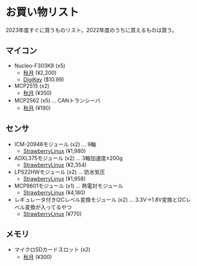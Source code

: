 # お買い物リスト

2023年度すぐに買うものリスト。2022年度のうちに買えるものは買う。

## マイコン

- Nucleo-F303K8 (x5)
  - [秋月](https://akizukidenshi.com/catalog/g/gM-10172/) (¥2,200)
  - [DigiKey](https://www.digikey.jp/short/vvwbvcq3) ($10.99)
- MCP2515 (x2)
  - [秋月](https://akizukidenshi.com/catalog/g/gI-12030/) (¥350)
- MCP2562 (x5) ... CANトランシーバ
  - [秋月](https://akizukidenshi.com/catalog/g/gI-14383/) (¥190)

## センサ

- ICM-20948モジュール (x2) ... 9軸
  - [StrawberryLinux](https://strawberry-linux.com/catalog/items?code=20948) (¥1,980)
- ADXL375モジュール (x2) ... 3軸加速度±200g
  - [StrawberryLinux](https://strawberry-linux.com/catalog/items?code=12112) (¥2,354)
- LPS22HWモジュール (x2) ... 防水気圧
  - [StrawberryLinux](https://strawberry-linux.com/catalog/items?code=12133) (¥1,958)
- MCP9601モジュール (x1) ... 熱電対モジュール
  - [StrawberryLinux](https://strawberry-linux.com/catalog/items?code=19601) (¥4,180)
- レギュレータ付きI2Cレベル変換モジュール (x2) ... 3.3V->1.8V変換とI2Cレベル変換が入ってるやつ
  - [StrawberryLinux](https://strawberry-linux.com/catalog/items?code=19406) (¥770)

## メモリ
- マイクロSDカードスロット (x2)
  - [秋月](https://akizukidenshi.com/catalog/g/gK-05488/) (¥300)
